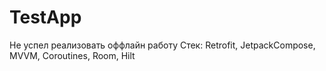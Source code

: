 # TestApp
Не успел реализовать оффлайн работу 
Стек: Retrofit, JetpackCompose, MVVM, Coroutines, Room, Hilt
